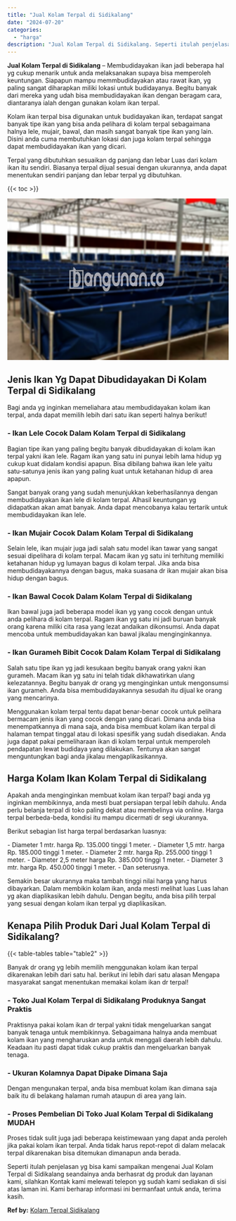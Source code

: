 ```yaml
---
title: "Jual Kolam Terpal di Sidikalang"
date: "2024-07-20"
categories: 
  - "harga"
description: "Jual Kolam Terpal di Sidikalang. Seperti itulah penjelasan yg bisa kami sampaikan mengenai Jual Kolam Terpal di Sidikalang seandainya anda berhasrat dg produ..."
---
```


**Jual Kolam Terpal di Sidikalang** – Membudidayakan ikan jadi beberapa hal yg cukup menarik untuk anda melaksanakan supaya bisa memperoleh keuntungan. Siapapun mampu memmbudidayakan atau rawat ikan, yg paling sangat diharapkan miliki lokasi untuk budidayanya. Begitu banyak dari mereka yang udah bisa membudidayakan ikan dengan beragam cara, diantaranya ialah dengan gunakan kolam ikan terpal.

Kolam ikan terpal bisa digunakan untuk budidayakan ikan, terdapat sangat banyak tipe ikan yang bisa anda pelihara di kolam terpal sebagaimana halnya lele, mujair, bawal, dan masih sangat banyak tipe ikan yang lain. Disini anda cuma membutuhkan lokasi dan juga kolam terpal sehingga dapat membudidayakan ikan yang dicari.

Terpal yang dibutuhkan sesuaikan dg panjang dan lebar Luas dari kolam ikan itu sendiri. Biasanya terpal dijual sesuai dengan ukurannya, anda dapat menentukan sendiri panjang dan lebar terpal yg dibutuhkan.

{{< toc >}}

![Jual Kolam Terpal di Sidikalang](/images/jual-kolam-terpal-10.png)

## Jenis Ikan Yg Dapat Dibudidayakan Di Kolam Terpal di Sidikalang

Bagi anda yg inginkan memeliahara atau membudidayakan kolam ikan terpal, anda dapat memilih lebih dari satu ikan seperti halnya berikut!

### \- Ikan Lele Cocok Dalam Kolam Terpal di Sidikalang

Bagian tipe ikan yang paling begitu banyak dibudidayakan di kolam ikan terpal yakni ikan lele. Ragam ikan yang satu ini punyai lebih lama hidup yg cukup kuat didalam kondisi apapun. Bisa dibilang bahwa ikan lele yaitu satu-satunya jenis ikan yang paling kuat untuk ketahanan hidup di area apapun.

Sangat banyak orang yang sudah menunjukkan keberhasilannya dengan membudidayakan ikan lele di kolam terpal. Alhasil keuntungan yg didapatkan akan amat banyak. Anda dapat mencobanya kalau tertarik untuk membudidayakan ikan lele.

### \- Ikan Mujair Cocok Dalam Kolam Terpal di Sidikalang

Selain lele, ikan mujair juga jadi salah satu model ikan tawar yang sangat sesuai dipelihara di kolam terpal. Macam ikan yg satu ini terhitung memiliki ketahanan hidup yg lumayan bagus di kolam terpal. Jika anda bisa membudidayakannya dengan bagus, maka suasana dr ikan mujair akan bisa hidup dengan bagus.

### \- Ikan Bawal Cocok Dalam Kolam Terpal di Sidikalang

Ikan bawal juga jadi beberapa model ikan yg yang cocok dengan untuk anda pelihara di kolam terpal. Ragam ikan yg satu ini jadi buruan banyak orang karena miliki cita rasa yang lezat andaikan dikonsumsi. Anda dapat mencoba untuk membudidayakan kan bawal jikalau menginginkannya.

### \- Ikan Gurameh Bibit Cocok Dalam Kolam Terpal di Sidikalang

Salah satu tipe ikan yg jadi kesukaan begitu banyak orang yakni ikan gurameh. Macam ikan yg satu ini telah tidak dikhawatirkan ulang kelezatannya. Begitu banyak dr orang yg menginginkan untuk mengonsumsi ikan gurameh. Anda bisa membudidayakannya sesudah itu dijual ke orang yang mencarinya.

Menggunakan kolam terpal tentu dapat benar-benar cocok untuk pelihara bermacam jenis ikan yang cocok dengan yang dicari. Dimana anda bisa menempatkannya di mana saja, anda bisa membuat kolam ikan terpal di halaman tempat tinggal atau di lokasi spesifik yang sudah disediakan. Anda juga dapat pakai pemeliharaan ikan di kolam terpal untuk memperoleh pendapatan lewat budidaya yang dilakukan. Tentunya akan sangat menguntungkan bagi anda jikalau mengaplikasikannya.

## Harga Kolam Ikan Kolam Terpal di Sidikalang

Apakah anda menginginkan membuat kolam ikan terpal? bagi anda yg inginkan membikinnya, anda mesti buat persiapan terpal lebih dahulu. Anda perlu belanja terpal di toko paling dekat atau membelinya via online. Harga terpal berbeda-beda, kondisi itu mampu dicermati dr segi ukurannya.

Berikut sebagian list harga terpal berdasarkan luasnya:

\- Diameter 1 mtr. harga Rp. 135.000 tinggi 1 meter. - Diameter 1,5 mtr. harga Rp. 185.000 tinggi 1 meter. - Diameter 2 mtr. harga Rp. 255.000 tinggi 1 meter. - Diameter 2,5 meter harga Rp. 385.000 tinggi 1 meter. - Diameter 3 mtr. harga Rp. 450.000 tinggi 1 meter. - Dan seterusnya.

Semakin besar ukurannya maka tambah tinggi nilai harga yang harus dibayarkan. Dalam membikin kolam ikan, anda mesti melihat luas Luas lahan yg akan diaplikasikan lebih dahulu. Dengan begitu, anda bisa pilih terpal yang sesuai dengan kolam ikan terpal yg diaplikasikan.

## Kenapa Pilih Produk Dari Jual Kolam Terpal di Sidikalang?

{{< table-tables table="table2" >}}

Banyak dr orang yg lebih memilih menggunakan kolam ikan terpal dikarenakan lebih dari satu hal. berikut ini lebih dari satu alasan Mengapa masyarakat sangat menentukan memakai kolam ikan dr terpal!

### \- Toko Jual Kolam Terpal di Sidikalang Produknya Sangat Praktis

Praktisnya pakai kolam ikan dr terpal yakni tidak mengeluarkan sangat banyak tenaga untuk membikinnya. Sebagaimana halnya anda membuat kolam ikan yang mengharuskan anda untuk menggali daerah lebih dahulu. Keadaan itu pasti dapat tidak cukup praktis dan mengeluarkan banyak tenaga.

### \- Ukuran Kolamnya Dapat Dipake Dimana Saja

Dengan mengunakan terpal, anda bisa membuat kolam ikan dimana saja baik itu di belakang halaman rumah ataupun di area yang lain.

### \- Proses Pembelian Di Toko Jual Kolam Terpal di Sidikalang MUDAH

Proses tidak sulit juga jadi beberapa keistimewaan yang dapat anda peroleh jika pakai kolam ikan terpal. Anda tidak harus repot-repot di dalam melacak terpal dikarenakan bisa ditemukan dimanapun anda berada.

Seperti itulah penjelasan yg bisa kami sampaikan mengenai Jual Kolam Terpal di Sidikalang seandainya anda berhasrat dg produk dan layanan kami, silahkan Kontak kami melewati telepon yg sudah kami sediakan di sisi atas laman ini. Kami berharap informasi ini bermanfaat untuk anda, terima kasih.

**Ref by:** [Kolam Terpal Sidikalang](https://id.wikipedia.org/wiki/Kolam)
